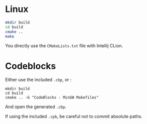 # Linux

```bash
mkdir build
cd build
cmake ..
make
```

You directly use the `CMakeLists.txt` file with Intellij CLion.

# Codeblocks

Either use the included `.cbp`, or :

```shell
mkdir build
cd build
cmake .. -G "CodeBlocks - MinGW Makefiles"
```

And open the generated `.cbp`.


If using the included `.cpb`, be careful not to commit absolute paths.
